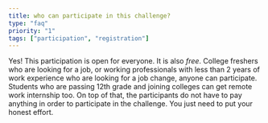 ```yaml
---
title: who can participate in this challenge?
type: "faq"
priority: "1"
tags: ["participation", "registration"]
---
```


Yes! This participation is open for everyone. It is also _free_.
College freshers who are looking for a job, or working professionals with less than 2 years of work experience who are looking for a job change, anyone can participate.
Students who are passing 12th grade and joining colleges can get remote work internship too.
On top of that, the participants do not have to pay anything in order to participate in the challenge. You just need to put your honest effort.

